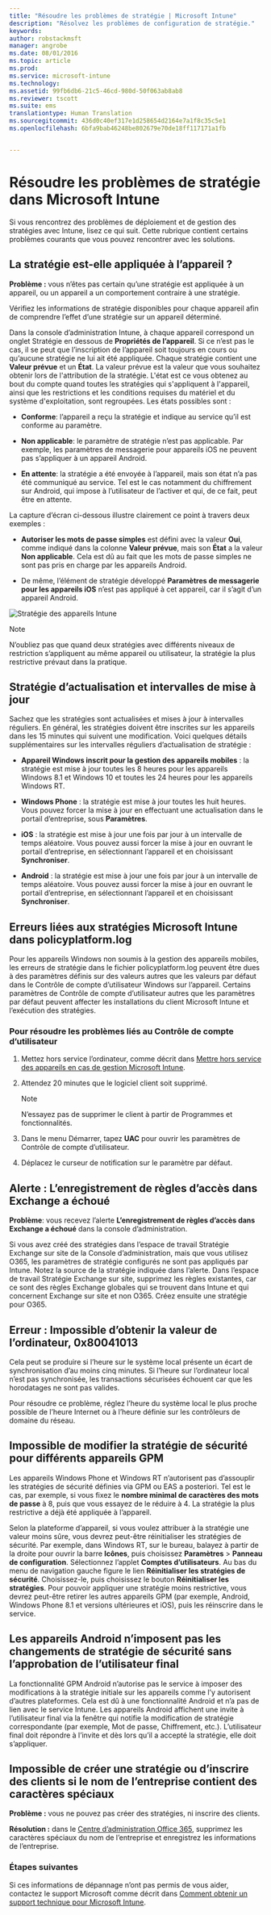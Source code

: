 ```yaml
---
title: "Résoudre les problèmes de stratégie | Microsoft Intune"
description: "Résolvez les problèmes de configuration de stratégie."
keywords: 
author: robstackmsft
manager: angrobe
ms.date: 08/01/2016
ms.topic: article
ms.prod: 
ms.service: microsoft-intune
ms.technology: 
ms.assetid: 99fb6db6-21c5-46cd-980d-50f063ab8ab8
ms.reviewer: tscott
ms.suite: ems
translationtype: Human Translation
ms.sourcegitcommit: 436d0c40ef317e1d258654d2164e7a1f8c35c5e1
ms.openlocfilehash: 6bfa9bab46248be802679e70de18ff117171a1fb


---
```


# Résoudre les problèmes de stratégie dans Microsoft Intune

Si vous rencontrez des problèmes de déploiement et de gestion des stratégies avec Intune, lisez ce qui suit. Cette rubrique contient certains problèmes courants que vous pouvez rencontrer avec les solutions.

## La stratégie est-elle appliquée à l’appareil ?
**Problème :** vous n’êtes pas certain qu’une stratégie est appliquée à un appareil, ou un appareil a un comportement contraire à une stratégie.

Vérifiez les informations de stratégie disponibles pour chaque appareil afin de comprendre l’effet d’une stratégie sur un appareil déterminé.

Dans la console d’administration Intune, à chaque appareil correspond un onglet Stratégie en dessous de **Propriétés de l’appareil**. Si ce n’est pas le cas, il se peut que l’inscription de l’appareil soit toujours en cours ou qu’aucune stratégie ne lui ait été appliquée. Chaque stratégie contient une **Valeur prévue** et un **État**. La valeur prévue est la valeur que vous souhaitez obtenir lors de l'attribution de la stratégie. L'état est ce vous obtenez au bout du compte quand toutes les stratégies qui s'appliquent à l'appareil, ainsi que les restrictions et les conditions requises du matériel et du système d'exploitation, sont regroupées. Les états possibles sont :

-   **Conforme**: l’appareil a reçu la stratégie et indique au service qu’il est conforme au paramètre.

-   **Non applicable**: le paramètre de stratégie n’est pas applicable. Par exemple, les paramètres de messagerie pour appareils iOS ne peuvent pas s’appliquer à un appareil Android.

-   **En attente**: la stratégie a été envoyée à l’appareil, mais son état n’a pas été communiqué au service. Tel est le cas notamment du chiffrement sur Android, qui impose à l’utilisateur de l’activer et qui, de ce fait, peut être en attente.

La capture d’écran ci-dessous illustre clairement ce point à travers deux exemples :

-   **Autoriser les mots de passe simples** est défini avec la valeur **Oui**, comme indiqué dans la colonne **Valeur prévue**, mais son **État** a la valeur **Non applicable**. Cela est dû au fait que les mots de passe simples ne sont pas pris en charge par les appareils Android.

-   De même, l’élément de stratégie développé **Paramètres de messagerie pour les appareils iOS** n’est pas appliqué à cet appareil, car il s’agit d’un appareil Android.

![Stratégie des appareils Intune](../media/Intune-Device-Policy-v.2.jpg)

> [!NOTE]
> N’oubliez pas que quand deux stratégies avec différents niveaux de restriction s’appliquent au même appareil ou utilisateur, la stratégie la plus restrictive prévaut dans la pratique.

## Stratégie d’actualisation et intervalles de mise à jour
Sachez que les stratégies sont actualisées et mises à jour à intervalles réguliers. En général, les stratégies doivent être inscrites sur les appareils dans les 15 minutes qui suivent une modification. Voici quelques détails supplémentaires sur les intervalles réguliers d’actualisation de stratégie :

-   **Appareil Windows inscrit pour la gestion des appareils mobiles** : la stratégie est mise à jour toutes les 8 heures pour les appareils Windows 8.1 et Windows 10 et toutes les 24 heures pour les appareils Windows RT.

-   **Windows Phone** : la stratégie est mise à jour toutes les huit heures. Vous pouvez forcer la mise à jour en effectuant une actualisation dans le portail d’entreprise, sous **Paramètres**.

-   **iOS** : la stratégie est mise à jour une fois par jour à un intervalle de temps aléatoire. Vous pouvez aussi forcer la mise à jour en ouvrant le portail d’entreprise, en sélectionnant l’appareil et en choisissant **Synchroniser**.

-   **Android** : la stratégie est mise à jour une fois par jour à un intervalle de temps aléatoire. Vous pouvez aussi forcer la mise à jour en ouvrant le portail d’entreprise, en sélectionnant l’appareil et en choisissant **Synchroniser**.

## Erreurs liées aux stratégies Microsoft Intune dans policyplatform.log
Pour les appareils Windows non soumis à la gestion des appareils mobiles, les erreurs de stratégie dans le fichier policyplatform.log peuvent être dues à des paramètres définis sur des valeurs autres que les valeurs par défaut dans le Contrôle de compte d’utilisateur Windows sur l’appareil. Certains paramètres de Contrôle de compte d’utilisateur autres que les paramètres par défaut peuvent affecter les installations du client Microsoft Intune et l’exécution des stratégies.

### Pour résoudre les problèmes liés au Contrôle de compte d’utilisateur

1.  Mettez hors service l’ordinateur, comme décrit dans [Mettre hors service des appareils en cas de gestion Microsoft Intune](/intune/deploy-use/retire-devices-from-microsoft-intune-management).

2.  Attendez 20 minutes que le logiciel client soit supprimé.

    > [!NOTE]
    > N’essayez pas de supprimer le client à partir de Programmes et fonctionnalités.

3.  Dans le menu Démarrer, tapez **UAC** pour ouvrir les paramètres de Contrôle de compte d’utilisateur.

4.  Déplacez le curseur de notification sur le paramètre par défaut.


## Alerte : L’enregistrement de règles d’accès dans Exchange a échoué
**Problème**: vous recevez l’alerte **L’enregistrement de règles d’accès dans Exchange a échoué** dans la console d’administration.

Si vous avez créé des stratégies dans l’espace de travail Stratégie Exchange sur site de la Console d’administration, mais que vous utilisez O365, les paramètres de stratégie configurés ne sont pas appliqués par Intune. Notez la source de la stratégie indiquée dans l’alerte.  Dans l’espace de travail Stratégie Exchange sur site, supprimez les règles existantes, car ce sont des règles Exchange globales qui se trouvent dans Intune et qui concernent Exchange sur site et non O365. Créez ensuite une stratégie pour O365.

## Erreur : Impossible d’obtenir la valeur de l’ordinateur, 0x80041013
Cela peut se produire si l’heure sur le système local présente un écart de synchronisation d’au moins cinq minutes. Si l’heure sur l’ordinateur local n’est pas synchronisée, les transactions sécurisées échouent car que les horodatages ne sont pas valides.

Pour résoudre ce problème, réglez l’heure du système local le plus proche possible de l’heure Internet ou à l’heure définie sur les contrôleurs de domaine du réseau.

## Impossible de modifier la stratégie de sécurité pour différents appareils GPM
Les appareils Windows Phone et Windows RT n’autorisent pas d’assouplir les stratégies de sécurité définies via GPM ou EAS a posteriori. Tel est le cas, par exemple, si vous fixez le **nombre minimal de caractères des mots de passe** à 8, puis que vous essayez de le réduire à 4. La stratégie la plus restrictive a déjà été appliquée à l’appareil.

Selon la plateforme d’appareil, si vous voulez attribuer à la stratégie une valeur moins sûre, vous devrez peut-être réinitialiser les stratégies de sécurité.
Par exemple, dans Windows RT, sur le bureau, balayez à partir de la droite pour ouvrir la barre **Icônes**, puis choisissez **Paramètres** &gt; **Panneau de configuration**.  Sélectionnez l’applet **Comptes d’utilisateurs**.
Au bas du menu de navigation gauche figure le lien **Réinitialiser les stratégies de sécurité**. Choisissez-le, puis choisissez le bouton **Réinitialiser les stratégies**.
Pour pouvoir appliquer une stratégie moins restrictive, vous devrez peut-être retirer les autres appareils GPM (par exemple, Android, Windows Phone 8.1 et versions ultérieures et iOS), puis les réinscrire dans le service.

## Les appareils Android n’imposent pas les changements de stratégie de sécurité sans l’approbation de l’utilisateur final
La fonctionnalité GPM Android n’autorise pas le service à imposer des modifications à la stratégie initiale sur les appareils comme l’y autorisent d’autres plateformes. Cela est dû à une fonctionnalité Android et n’a pas de lien avec le service Intune. Les appareils Android affichent une invite à l’utilisateur final via la fenêtre qui notifie la modification de stratégie correspondante (par exemple, Mot de passe, Chiffrement, etc.).  L’utilisateur final doit répondre à l’invite et dès lors qu’il a accepté la stratégie, elle doit s’appliquer.

## Impossible de créer une stratégie ou d’inscrire des clients si le nom de l’entreprise contient des caractères spéciaux
**Problème :** vous ne pouvez pas créer des stratégies, ni inscrire des clients.

**Résolution :** dans le [Centre d’administration Office 365](https://portal.office.com/), supprimez les caractères spéciaux du nom de l’entreprise et enregistrez les informations de l’entreprise.

### Étapes suivantes
Si ces informations de dépannage n’ont pas permis de vous aider, contactez le support Microsoft comme décrit dans [Comment obtenir un support technique pour Microsoft Intune](how-to-get-support-for-microsoft-intune.md).



<!--HONumber=Aug16_HO2-->


